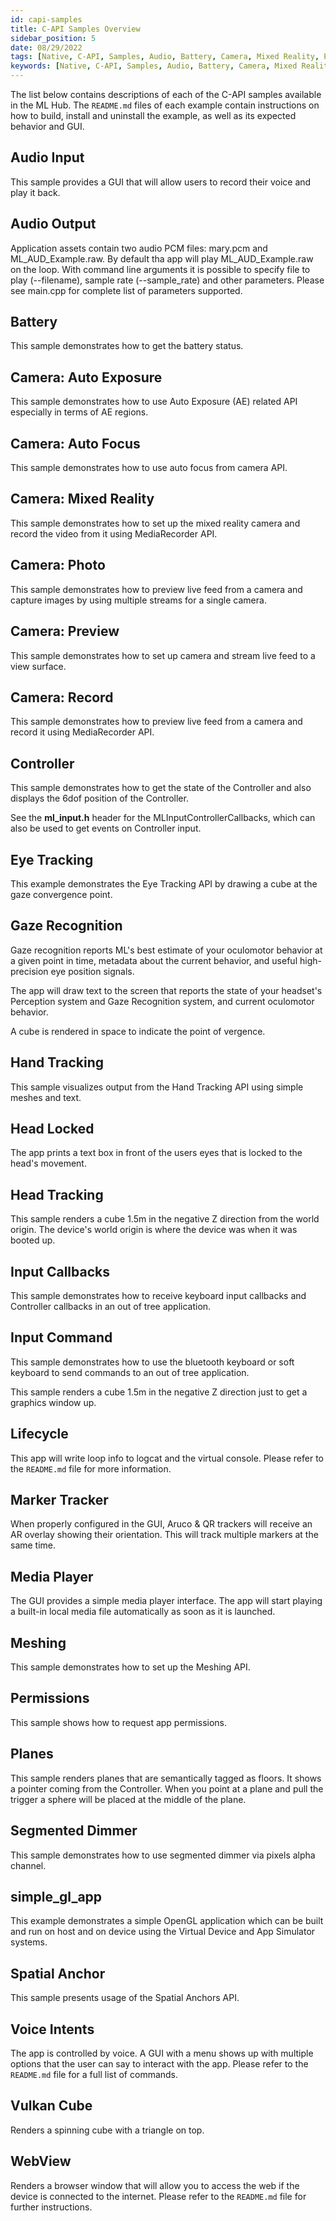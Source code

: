 ```yaml
---
id: capi-samples
title: C-API Samples Overview
sidebar_position: 5
date: 08/29/2022
tags: [Native, C-API, Samples, Audio, Battery, Camera, Mixed Reality, Photo, Record, Controller, Gaze Recognition, Hand Tracking, Head Tracking, Input, Marker Tracking, Media Player, Permissions, Planes, Segmented Dimmer, simple_gl_app]
keywords: [Native, C-API, Samples, Audio, Battery, Camera, Mixed Reality, Photo, Record, Controller, Gaze Recognition, Hand Tracking, Head Tracking, Input, Marker Tracking, Media Player, Permissions, Planes, Segmented Dimmer, simple_gl_app]
---
```


The list below contains descriptions of each of the C-API samples available in the ML Hub. The `README.md` files of each example contain instructions on how to build, install and uninstall the example, as well as its expected behavior and GUI.

## Audio Input

This sample provides a GUI that will allow users to record their voice and play
it back.

## Audio Output

Application assets contain two audio PCM files: mary.pcm and ML_AUD_Example.raw. By default tha app will play ML_AUD_Example.raw on the loop.
With command line arguments it is possible to specify file to play (--filename), sample rate (--sample_rate) and other parameters.
Please see main.cpp for complete list of parameters supported.

## Battery

This sample demonstrates how to get the battery status.

## Camera: Auto Exposure

This sample demonstrates how to use Auto Exposure (AE) related API especially in terms of AE regions.

## Camera: Auto Focus

This sample demonstrates how to use auto focus from camera API.

## Camera: Mixed Reality

This sample demonstrates how to set up the mixed reality camera and record the video from it using MediaRecorder API.

## Camera: Photo

This sample demonstrates how to preview live feed from a camera and capture images by using multiple streams for a single camera.

## Camera: Preview

This sample demonstrates how to set up camera and stream live feed to a view surface.

## Camera: Record

This sample demonstrates how to preview live feed from a camera and record it using MediaRecorder API.

## Controller

This sample demonstrates how to get the state of the Controller and also displays the 6dof position of the Controller.

See the **ml_input.h** header for the MLInputControllerCallbacks, which
can also be used to get events on Controller input.

## Eye Tracking

This example demonstrates the Eye Tracking API by drawing a cube at the gaze convergence point.

## Gaze Recognition

Gaze recognition reports ML's best estimate of your oculomotor behavior at a given point in time, metadata about the current behavior, and useful high-precision eye position signals.

The app will draw text to the screen that reports the state of your headset's Perception system and Gaze Recognition system, and current oculomotor behavior.

A cube is rendered in space to indicate the point of vergence.

## Hand Tracking

This sample visualizes output from the Hand Tracking API using simple meshes and text.

## Head Locked

The app prints a text box in front of the users eyes that is locked to the head's movement.

## Head Tracking

This sample renders a cube 1.5m in the negative Z direction from the
world origin. The device's world origin is where the device was when
it was booted up.

## Input Callbacks

This sample demonstrates how to receive keyboard input callbacks and Controller callbacks in an out of tree application.

## Input Command

This sample demonstrates how to use the bluetooth keyboard or soft keyboard to send
commands to an out of tree application.

This sample renders a cube 1.5m in the negative Z direction just to get a graphics window up.

## Lifecycle

This app will write loop info to logcat and the virtual console. Please refer to the `README.md` file for more information.

## Marker Tracker

When properly configured in the GUI, Aruco & QR trackers will receive an AR overlay showing their orientation. This will track multiple markers at the same time.

## Media Player

The GUI provides a simple media player interface. The app will start playing a built-in local media file automatically as soon as it is launched.

## Meshing

This sample demonstrates how to set up the Meshing API.

## Permissions

This sample shows how to request app permissions.

## Planes

This sample renders planes that are semantically tagged as floors. It
shows a pointer coming from the Controller. When you point at a plane
and pull the trigger a sphere will be placed at the middle of the
plane.

## Segmented Dimmer

This sample demonstrates how to use segmented dimmer via pixels alpha channel.

## simple_gl_app

This example demonstrates a simple OpenGL application which can be built and run
on host and on device using the Virtual Device and App Simulator systems.

## Spatial Anchor

This sample presents usage of the Spatial Anchors API.

## Voice Intents

The app is controlled by voice. A GUI with a menu shows up with multiple options that the user can say to interact with the app. Please refer to the `README.md` file for a full list of commands.

## Vulkan Cube

Renders a spinning cube with a triangle on top.

## WebView

Renders a browser window that will allow you to access the web if the device is connected to the internet. Please refer to the `README.md` file for further instructions.

